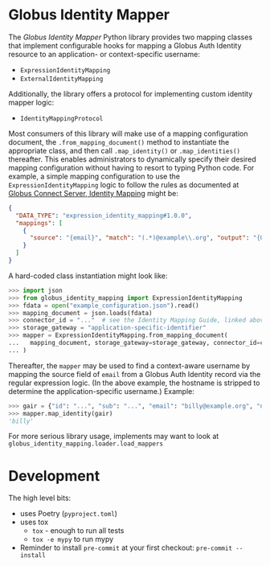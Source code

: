 # Globus Identity Mapper

The _Globus Identity Mapper_ Python library provides two mapping classes that
implement configurable hooks for mapping a Globus Auth Identity resource to
an application- or context-specific username:

- `ExpressionIdentityMapping`
- `ExternalIdentityMapping`

Additionally, the library offers a protocol for implementing custom identity
mapper logic:

- `IdentityMappingProtocol`

Most consumers of this library will make use of a mapping configuration
document, the `.from_mapping_document()` method to instantiate the appropriate
class, and then call `.map_identity()` or `.map_identities()` thereafter.
This enables administrators to dynamically specify their desired mapping
configuration without having to resort to typing Python code.  For example, a
simple mapping configuration to use the `ExpressionIdentityMapping` logic to
follow the rules as documented at [Globus Connect Server, Identity Mapping](
https://docs.globus.org/globus-connect-server/v5.4/identity-mapping-guide/)
might be:

```json
{
  "DATA_TYPE": "expression_identity_mapping#1.0.0",
  "mappings": [
    {
      "source": "{email}", "match": "(.*)@example\\.org", "output": "{0}"
    }
  ]
}
```

A hard-coded class instantiation might look like:

```python
>>> import json
>>> from globus_identity_mapping import ExpressionIdentityMapping
>>> fdata = open("example_configuration.json").read()
>>> mapping_document = json.loads(fdata)
>>> connector_id = "..."  # see the Identity Mapping Guide, linked above
>>> storage_gateway = "application-specific-identifier"
>>> mapper = ExpressionIdentityMapping.from_mapping_document(
...   mapping_document, storage_gateway=storage_gateway, connector_id=connector_id
... )
```

Thereafter, the `mapper` may be used to find a context-aware username by
mapping the source field of `email` from a Globus Auth Identity record via
the regular expression logic.  (In the above example, the hostname is stripped
to determine the application-specific username.)  Example:

```python
>>> gair = {"id": "...", "sub": "...", "email": "billy@example.org", "name": "..."}
>>> mapper.map_identity(gair)
'billy'
```

For more serious library usage, implements may want to look at
`globus_identity_mapping.loader.load_mappers`

# Development

The high level bits:

- uses Poetry (`pyproject.toml`)
- uses tox
  - `tox` - enough to run all tests
  - `tox -e mypy` to run mypy
- Reminder to install `pre-commit` at your first checkout: `pre-commit --install`
